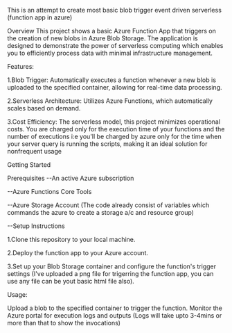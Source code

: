 This is an attempt to create most basic blob trigger event driven serverless (function app in azure)

Overview
This project shows a basic Azure Function App that triggers on the creation of new blobs in Azure Blob Storage. The application is designed to demonstrate the power of serverless computing which enables you to efficiently process data with minimal infrastructure management.


Features:

1.Blob Trigger: Automatically executes a function whenever a new blob is uploaded to the specified container, allowing for real-time data processing.

2.Serverless Architecture: Utilizes Azure Functions, which automatically scales based on demand. 

3.Cost Efficiency: The serverless model, this project minimizes operational costs. You are charged only for the execution time of your functions and the number of executions i:e you'll be charged by azure only for the time when your server query is running the scripts, making it an ideal solution for nonfrequent usage 


Getting Started

Prerequisites
--An active Azure subscription

--Azure Functions Core Tools

--Azure Storage Account (The code already consist of variables which commands the azure to create a storage a/c and resource group)


--Setup Instructions

1.Clone this repository to your local machine.

2.Deploy the function app to your Azure account.

3.Set up your Blob Storage container and configure the function's trigger settings (I've uploaded a png file for trigerring the function app, you can use any file can be yout basic html file also).

Usage:

Upload a blob to the specified container to trigger the function. Monitor the Azure portal for execution logs and outputs (Logs will take upto 3-4mins or more than that to show the invocations)
